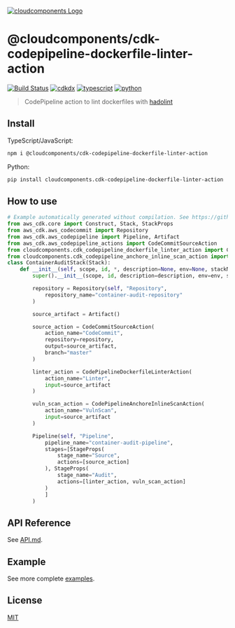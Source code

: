 [![cloudcomponents Logo](https://raw.githubusercontent.com/cloudcomponents/cdk-constructs/master/logo.png)](https://github.com/cloudcomponents/cdk-constructs)

# @cloudcomponents/cdk-codepipeline-dockerfile-linter-action

[![Build Status](https://travis-ci.org/cloudcomponents/cdk-constructs.svg?branch=master)](https://travis-ci.org/cloudcomponents/cdk-constructs)
[![cdkdx](https://img.shields.io/badge/buildtool-cdkdx-blue.svg)](https://github.com/hupe1980/cdkdx)
[![typescript](https://img.shields.io/badge/jsii-typescript-blueviolet.svg)](https://www.npmjs.com/package/@cloudcomponents/cdk-codepipeline-dockerfile-linter-action)
[![python](https://img.shields.io/badge/jsii-python-blueviolet.svg)](https://pypi.org/project/cloudcomponents.cdk-codepipeline-dockerfile-linter-action/)

> CodePipeline action to lint dockerfiles with [hadolint](https://github.com/hadolint/hadolint)

## Install

TypeScript/JavaScript:

```bash
npm i @cloudcomponents/cdk-codepipeline-dockerfile-linter-action
```

Python:

```bash
pip install cloudcomponents.cdk-codepipeline-dockerfile-linter-action
```

## How to use

```python
# Example automatically generated without compilation. See https://github.com/aws/jsii/issues/826
from aws_cdk.core import Construct, Stack, StackProps
from aws_cdk.aws_codecommit import Repository
from aws_cdk.aws_codepipeline import Pipeline, Artifact
from aws_cdk.aws_codepipeline_actions import CodeCommitSourceAction
from cloudcomponents.cdk_codepipeline_dockerfile_linter_action import CodePipelineDockerfileLinterAction
from cloudcomponents.cdk_codepipeline_anchore_inline_scan_action import CodePipelineAnchoreInlineScanAction
class ContainerAuditStack(Stack):
    def __init__(self, scope, id, *, description=None, env=None, stackName=None, tags=None, synthesizer=None, terminationProtection=None):
        super().__init__(scope, id, description=description, env=env, stackName=stackName, tags=tags, synthesizer=synthesizer, terminationProtection=terminationProtection)

        repository = Repository(self, "Repository",
            repository_name="container-audit-repository"
        )

        source_artifact = Artifact()

        source_action = CodeCommitSourceAction(
            action_name="CodeCommit",
            repository=repository,
            output=source_artifact,
            branch="master"
        )

        linter_action = CodePipelineDockerfileLinterAction(
            action_name="Linter",
            input=source_artifact
        )

        vuln_scan_action = CodePipelineAnchoreInlineScanAction(
            action_name="VulnScan",
            input=source_artifact
        )

        Pipeline(self, "Pipeline",
            pipeline_name="container-audit-pipeline",
            stages=[StageProps(
                stage_name="Source",
                actions=[source_action]
            ), StageProps(
                stage_name="Audit",
                actions=[linter_action, vuln_scan_action]
            )
            ]
        )
```

## API Reference

See [API.md](./API.md).

## Example

See more complete [examples](https://github.com/cloudcomponents/cdk-constructs/tree/master/examples).

## License

[MIT](./LICENSE)
